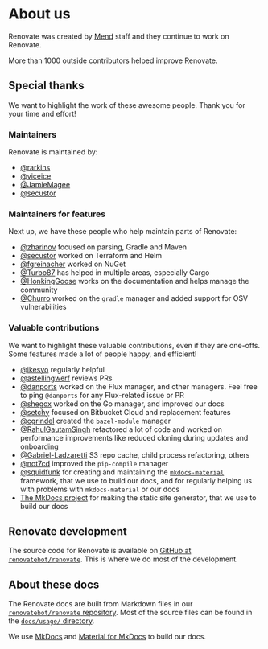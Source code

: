 # About us

Renovate was created by [Mend](https://www.mend.io/) staff and they continue to work on Renovate.

More than 1000 outside contributors helped improve Renovate.

## Special thanks

We want to highlight the work of these awesome people.
Thank you for your time and effort!

### Maintainers

Renovate is maintained by:

- [@rarkins](https://github.com/rarkins)
- [@viceice](https://github.com/viceice)
- [@JamieMagee](https://github.com/JamieMagee)
- [@secustor](https://github.com/secustor)

### Maintainers for features

Next up, we have these people who help maintain parts of Renovate:

- [@zharinov](https://github.com/zharinov) focused on parsing, Gradle and Maven
- [@secustor](https://github.com/secustor) worked on Terraform and Helm
- [@fgreinacher](https://github.com/fgreinacher) worked on NuGet
- [@Turbo87](https://github.com/Turbo87) has helped in multiple areas, especially Cargo
- [@HonkingGoose](https://github.com/HonkingGoose) works on the documentation and helps manage the community
- [@Churro](https://github.com/Churro) worked on the `gradle` manager and added support for OSV vulnerabilities

### Valuable contributions

We want to highlight these valuable contributions, even if they are one-offs.
Some features made a lot of people happy, and efficient!

- [@ikesyo](https://github.com/ikesyo) regularly helpful
- [@astellingwerf](https://github.com/astellingwerf) reviews PRs
- [@danports](https://github.com/danports) worked on the Flux manager, and other managers. Feel free to ping `@danports` for any Flux-related issue or PR
- [@shegox](https://github.com/shegox) worked on the Go manager, and improved our docs
- [@setchy](https://github.com/setchy) focused on Bitbucket Cloud and replacement features
- [@cgrindel](https://github.com/cgrindel) created the `bazel-module` manager
- [@RahulGautamSingh](https://github.com/RahulGautamSingh) refactored a lot of code and worked on performance improvements like reduced cloning during updates and onboarding
- [@Gabriel-Ladzaretti](https://github.com/Gabriel-Ladzaretti) S3 repo cache, child process refactoring, others
- [@not7cd](https://github.com/not7cd) improved the `pip-compile` manager
- [@squidfunk](https://github.com/squidfunk) for creating and maintaining the [`mkdocs-material`](https://github.com/squidfunk/mkdocs-material) framework, that we use to build our docs, and for regularly helping us with problems with `mkdocs-material` or our docs
- [The MkDocs project](https://www.mkdocs.org/) for making the static site generator, that we use to build our docs

## Renovate development

The source code for Renovate is available on [GitHub at `renovatebot/renovate`](https://github.com/renovatebot/renovate).
This is where we do most of the development.

## About these docs

The Renovate docs are built from Markdown files in our [`renovatebot/renovate` repository](https://github.com/renovatebot/renovate).
Most of the source files can be found in the [`docs/usage/` directory](https://github.com/renovatebot/renovate/tree/main/docs/usage).

We use [MkDocs](https://www.mkdocs.org/) and [Material for MkDocs](https://squidfunk.github.io/mkdocs-material/) to build our docs.

